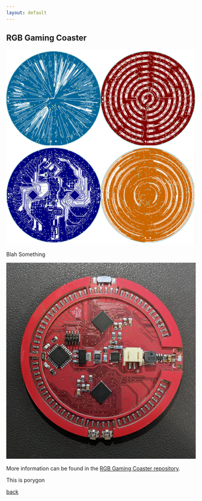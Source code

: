 ```yaml
---
layout: default
---
```


## RGB Gaming Coaster



![Composite of PCB layers](/images/RGBcomposite.png)


Blah Something

![RGB Gaming PCB](/images/RGBGaming.jpg)

More information can be found in the [RGB Gaming Coaster repository](https://github.com/bbenchoff/RGB-Gaming-Coaster).

This is porygon
<script src="https://embed.github.com/view/3d/bbenchoff/Porygon/blob/master/Porygon.stl>"></script>

[back](./)